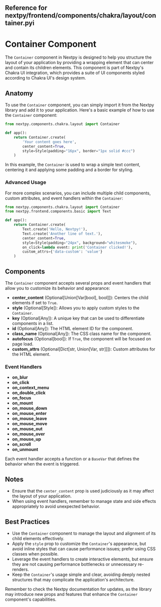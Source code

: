 ##  Reference for nextpy/frontend/components/chakra/layout/container.pyi

# Container Component

The `Container` component in Nextpy is designed to help you structure the layout of your application by providing a wrapping element that can center and contain its children elements. This component is part of Nextpy's Chakra UI integration, which provides a suite of UI components styled according to Chakra UI's design system.

## Anatomy

To use the `Container` component, you can simply import it from the Nextpy library and add it to your application. Here's a basic example of how to use the `Container` component:

```python
from nextpy.components.chakra.layout import Container

def app():
    return Container.create(
        'Your content goes here',
        center_content=True,
        style=Style(padding="16px", border="1px solid #ccc")
    )
```

In this example, the `Container` is used to wrap a simple text content, centering it and applying some padding and a border for styling.

### Advanced Usage

For more complex scenarios, you can include multiple child components, custom attributes, and event handlers within the `Container`:

```python
from nextpy.components.chakra.layout import Container
from nextpy.frontend.components.basic import Text

def app():
    return Container.create(
        Text.create('Hello, Nextpy!'),
        Text.create('Another line of text.'),
        center_content=True,
        style=Style(padding="24px", background="whitesmoke"),
        on_click=lambda event: print('Container clicked!'),
        custom_attrs={'data-custom': 'value'}
    )
```

## Components

The `Container` component accepts several props and event handlers that allow you to customize its behavior and appearance:

- **center_content** (Optional[Union[Var[bool], bool]]): Centers the child elements if set to `True`.
- **style** (Optional[Style]): Allows you to apply custom styles to the `Container`.
- **key** (Optional[Any]): A unique key that can be used to differentiate components in a list.
- **id** (Optional[Any]): The HTML element ID for the component.
- **class_name** (Optional[Any]): The CSS class name for the component.
- **autofocus** (Optional[bool]): If `True`, the component will be focused on page load.
- **custom_attrs** (Optional[Dict[str, Union[Var, str]]]): Custom attributes for the HTML element.

### Event Handlers

- **on_blur**
- **on_click**
- **on_context_menu**
- **on_double_click**
- **on_focus**
- **on_mount**
- **on_mouse_down**
- **on_mouse_enter**
- **on_mouse_leave**
- **on_mouse_move**
- **on_mouse_out**
- **on_mouse_over**
- **on_mouse_up**
- **on_scroll**
- **on_unmount**

Each event handler accepts a function or a `BaseVar` that defines the behavior when the event is triggered.

## Notes

- Ensure that the `center_content` prop is used judiciously as it may affect the layout of your application.
- When using event handlers, remember to manage state and side effects appropriately to avoid unexpected behavior.

## Best Practices

- Use the `Container` component to manage the layout and alignment of its child elements effectively.
- Apply the `style` prop to customize the `Container`'s appearance, but avoid inline styles that can cause performance issues; prefer using CSS classes when possible.
- Leverage the event handlers to create interactive elements, but ensure they are not causing performance bottlenecks or unnecessary re-renders.
- Keep the `Container`'s usage simple and clear, avoiding deeply nested structures that may complicate the application's architecture.

Remember to check the Nextpy documentation for updates, as the library may introduce new props and features that enhance the `Container` component's capabilities.